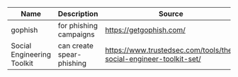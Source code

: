 | Name                       | Description               | Source                                                            |
| -------------------------- | ------------------------- | ----------------------------------------------------------------- |
| gophish                    | for phishing campaigns    | https://getgophish.com/                                           |
| Social Engineering Toolkit | can create spear-phishing | https://www.trustedsec.com/tools/the-social-engineer-toolkit-set/ |